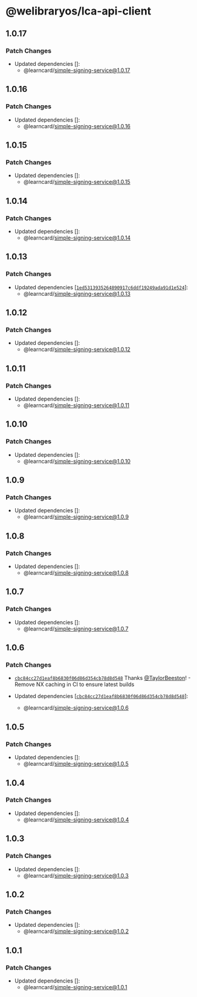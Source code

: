 # @welibraryos/lca-api-client

## 1.0.17

### Patch Changes

-   Updated dependencies []:
    -   @learncard/simple-signing-service@1.0.17

## 1.0.16

### Patch Changes

-   Updated dependencies []:
    -   @learncard/simple-signing-service@1.0.16

## 1.0.15

### Patch Changes

-   Updated dependencies []:
    -   @learncard/simple-signing-service@1.0.15

## 1.0.14

### Patch Changes

-   Updated dependencies []:
    -   @learncard/simple-signing-service@1.0.14

## 1.0.13

### Patch Changes

-   Updated dependencies [[`1ed5313935264890917c6ddf19249ada91d1e524`](https://github.com/learningeconomy/LearnCard/commit/1ed5313935264890917c6ddf19249ada91d1e524)]:
    -   @learncard/simple-signing-service@1.0.13

## 1.0.12

### Patch Changes

-   Updated dependencies []:
    -   @learncard/simple-signing-service@1.0.12

## 1.0.11

### Patch Changes

-   Updated dependencies []:
    -   @learncard/simple-signing-service@1.0.11

## 1.0.10

### Patch Changes

-   Updated dependencies []:
    -   @learncard/simple-signing-service@1.0.10

## 1.0.9

### Patch Changes

-   Updated dependencies []:
    -   @learncard/simple-signing-service@1.0.9

## 1.0.8

### Patch Changes

-   Updated dependencies []:
    -   @learncard/simple-signing-service@1.0.8

## 1.0.7

### Patch Changes

-   Updated dependencies []:
    -   @learncard/simple-signing-service@1.0.7

## 1.0.6

### Patch Changes

-   [`cbc84cc27d1eaf8b6830f06d86d354cb78d8d548`](https://github.com/learningeconomy/LearnCard/commit/cbc84cc27d1eaf8b6830f06d86d354cb78d8d548) Thanks [@TaylorBeeston](https://github.com/TaylorBeeston)! - Remove NX caching in CI to ensure latest builds

-   Updated dependencies [[`cbc84cc27d1eaf8b6830f06d86d354cb78d8d548`](https://github.com/learningeconomy/LearnCard/commit/cbc84cc27d1eaf8b6830f06d86d354cb78d8d548)]:
    -   @learncard/simple-signing-service@1.0.6

## 1.0.5

### Patch Changes

-   Updated dependencies []:
    -   @learncard/simple-signing-service@1.0.5

## 1.0.4

### Patch Changes

-   Updated dependencies []:
    -   @learncard/simple-signing-service@1.0.4

## 1.0.3

### Patch Changes

-   Updated dependencies []:
    -   @learncard/simple-signing-service@1.0.3

## 1.0.2

### Patch Changes

-   Updated dependencies []:
    -   @learncard/simple-signing-service@1.0.2

## 1.0.1

### Patch Changes

-   Updated dependencies []:
    -   @learncard/simple-signing-service@1.0.1
